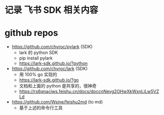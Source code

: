 # 记录 飞书 SDK 相关内容

#  github repos
- https://github.com/chyroc/pylark  (SDK)
  - lark 的 python SDK
  - pip install pylark
  - https://lark-sdk.github.io/?python
- https://github.com/chyroc/lark  (SDK)
  - 用 100% go 实现的
  - https://lark-sdk.github.io/?go
  - 文档和上面的 python 是共享的，很神奇
  - https://rs6qnacjws.feishu.cn/docs/doccnNevg2OHwXkWxnLjLw5VZLd
- https://github.com/Wsine/feishu2md (to md)
  - 基于上述的命令行工具
 
